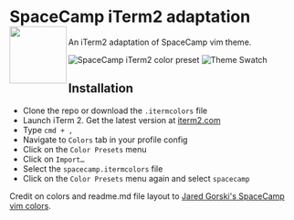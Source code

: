# SpaceCamp iTerm2 adaptation <img align="left" width="100" height="100" src="https://github.com/jaredgorski/SpaceCamp/raw/master/.media/spacecamp_logo.png">
An iTerm2 adaptation of SpaceCamp vim theme.

![SpaceCamp iTerm2 color preset](https://i.imgur.com/T7C4n7b.png)
![Theme Swatch](https://github.com/jaredgorski/SpaceCamp/raw/master/.media/spacecamp_colors.png)

## Installation
- Clone the repo or download the ``.itermcolors`` file
- Launch iTerm 2. Get the latest version at [iterm2.com](https://iterm2.com)
- Type ``cmd + ,``
- Navigate to ``Colors`` tab in your profile config
- Click on the ``Color Presets`` menu
- Click on ``Import…``
- Select the ``spacecamp.itermcolors`` file
- Click on the ``Color Presets`` menu again and select ``spacecamp``

Credit on colors and readme.md file layout to [Jared Gorski's SpaceCamp vim colors](https://github.com/jaredgorski/SpaceCamp).
